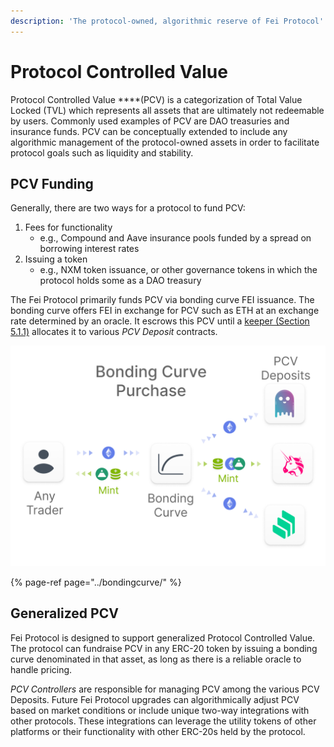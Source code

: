 ```yaml
---
description: 'The protocol-owned, algorithmic reserve of Fei Protocol'
---
```


# Protocol Controlled Value

Protocol Controlled Value ****\(PCV\) is a categorization of Total Value Locked \(TVL\) which represents all assets that are ultimately not redeemable by users. Commonly used examples of PCV are DAO treasuries and insurance funds. PCV can be conceptually extended to include any algorithmic management of the protocol-owned assets in order to facilitate protocol goals such as liquidity and stability.

## PCV Funding

Generally, there are two ways for a protocol to fund PCV:

1. Fees for functionality
   * e.g., Compound and Aave insurance pools funded by a spread on borrowing interest rates
2. Issuing a token
   * e.g., NXM token issuance, or other governance tokens in which the protocol holds some as a DAO treasury

The Fei Protocol primarily funds PCV via bonding curve FEI issuance. The bonding curve offers FEI in exchange for PCV such as ETH at an exchange rate determined by an oracle. It escrows this PCV until a [keeper \(Section 5.1.1\)](https://poseidon01.ssrn.com/delivery.php?ID=060100116086004030118084082100069076000050041076022024096096091109098084118079066127048021127015040030058021017029014085117099126094082050028023031001015125025056007031006064108004098114080124120108076106001015116100103012116119004083069093022026&EXT=pdf&INDEX=TRUE) allocates it to various _PCV Deposit_ contracts.

![](../../.gitbook/assets/bonding-curve-purchase.png)

{% page-ref page="../bondingcurve/" %}

## Generalized PCV

Fei Protocol is designed to support generalized Protocol Controlled Value. The protocol can fundraise PCV in any ERC-20 token by issuing a bonding curve denominated in that asset, as long as there is a reliable oracle to handle pricing.

_PCV Controllers_ are responsible for managing PCV among the various PCV Deposits. Future Fei Protocol upgrades can algorithmically adjust PCV based on market conditions or include unique two-way integrations with other protocols. These integrations can leverage the utility tokens of other platforms or their functionality with other ERC-20s held by the protocol.

